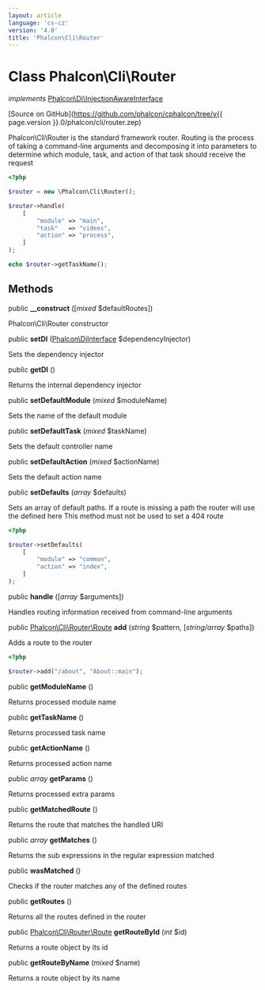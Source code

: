 ```yaml
---
layout: article
language: 'cs-cz'
version: '4.0'
title: 'Phalcon\Cli\Router'
---
```

# Class **Phalcon\Cli\Router**

*implements* [Phalcon\Di\InjectionAwareInterface](Phalcon_Di_InjectionAwareInterface)

[Source on GitHub](https://github.com/phalcon/cphalcon/tree/v{{ page.version }}.0/phalcon/cli/router.zep)

Phalcon\Cli\Router is the standard framework router. Routing is the process of taking a command-line arguments and decomposing it into parameters to determine which module, task, and action of that task should receive the request

```php
<?php

$router = new \Phalcon\Cli\Router();

$router->handle(
    [
        "module" => "main",
        "task"   => "videos",
        "action" => "process",
    ]
);

echo $router->getTaskName();

```

## Methods

public **__construct** ([*mixed* $defaultRoutes])

Phalcon\Cli\Router constructor

public **setDI** ([Phalcon\DiInterface](Phalcon_DiInterface) $dependencyInjector)

Sets the dependency injector

public **getDI** ()

Returns the internal dependency injector

public **setDefaultModule** (*mixed* $moduleName)

Sets the name of the default module

public **setDefaultTask** (*mixed* $taskName)

Sets the default controller name

public **setDefaultAction** (*mixed* $actionName)

Sets the default action name

public **setDefaults** (*array* $defaults)

Sets an array of default paths. If a route is missing a path the router will use the defined here This method must not be used to set a 404 route

```php
<?php

$router->setDefaults(
    [
        "module" => "common",
        "action" => "index",
    ]
);

```

public **handle** ([*array* $arguments])

Handles routing information received from command-line arguments

public [Phalcon\Cli\Router\Route](Phalcon_Cli_Router_Route) **add** (*string* $pattern, [*string/array* $paths])

Adds a route to the router

```php
<?php

$router->add("/about", "About::main");

```

public **getModuleName** ()

Returns processed module name

public **getTaskName** ()

Returns processed task name

public **getActionName** ()

Returns processed action name

public *array* **getParams** ()

Returns processed extra params

public **getMatchedRoute** ()

Returns the route that matches the handled URI

public *array* **getMatches** ()

Returns the sub expressions in the regular expression matched

public **wasMatched** ()

Checks if the router matches any of the defined routes

public **getRoutes** ()

Returns all the routes defined in the router

public [Phalcon\Cli\Router\Route](Phalcon_Cli_Router_Route) **getRouteById** (*int* $id)

Returns a route object by its id

public **getRouteByName** (*mixed* $name)

Returns a route object by its name